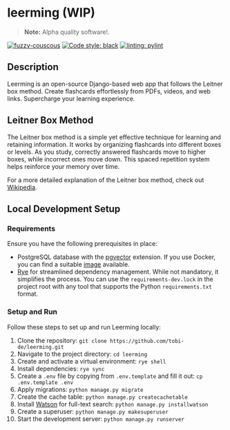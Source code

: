 # leerming (WIP)

> **Note:** Alpha quality software!.


[![fuzzy-couscous](https://img.shields.io/badge/built%20with-fuzzy--couscous-success)](https://github.com/Tobi-De/fuzzy-couscous)
[![Code style: black](https://img.shields.io/badge/code%20style-black-000000.svg)](https://github.com/psf/black)
[![linting: pylint](https://img.shields.io/badge/linting-pylint-yellowgreen)](https://github.com/PyCQA/pylint)


## Description

Leerming is an open-source Django-based web app that follows the Leitner box method. Create flashcards effortlessly from PDFs, videos, and web links. Supercharge your learning experience.

## Leitner Box Method

The Leitner box method is a simple yet effective technique for learning and retaining information. It works by organizing flashcards into different boxes or levels. As you study, correctly answered flashcards move to higher boxes, while incorrect ones move down. This spaced repetition system helps reinforce your memory over time.

For a more detailed explanation of the Leitner box method, check out [Wikipedia](https://en.wikipedia.org/wiki/Leitner_system).

## Local Development Setup

### Requirements

Ensure you have the following prerequisites in place:

- PostgreSQL database with the [pgvector](https://github.com/pgvector/pgvector) extension. If you use Docker, you can find a suitable [image](https://hub.docker.com/r/ankane/pgvector) available.
- [Rye](https://github.com/mitsuhiko/rye) for streamlined dependency management. While not mandatory, it simplifies the process. You can use the `requirements-dev.lock` in the project root with any tool that supports the Python `requirements.txt` format.

### Setup and Run

Follow these steps to set up and run Leerming locally:

1. Clone the repository: `git clone https://github.com/tobi-de/leerming.git`
2. Navigate to the project directory: `cd leerming`
3. Create and activate a virtual environment: `rye shell`
4. Install dependencies: `rye sync`
5. Create a `.env` file by copying from `.env.template` and fill it out: `cp .env.template .env`
6. Apply migrations: `python manage.py migrate`
7. Create the cache table: `python manage.py createcachetable`
8. Install [Watson](https://github.com/etianen/django-watson) for full-text search: `python manage.py installwatson`
9. Create a superuser: `python manage.py makesuperuser`
10. Start the development server: `python manage.py runserver`


